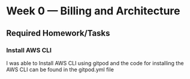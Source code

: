 # Week 0 — Billing and Architecture

## Required Homework/Tasks

### Install AWS CLI

I was able to Install AWS CLI using gitpod and the code for installing the AWS CLI can be found in the gitpod.yml file
